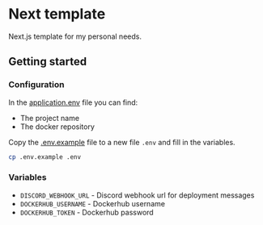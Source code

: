 # Next template

Next.js template for my personal needs.

## Getting started

### Configuration

In the [application.env](application.env) file you can find:

- The project name
- The docker repository

Copy the [.env.example](.env.example) file to a new file `.env` and fill in the variables.

```bash
cp .env.example .env
```

### Variables

- `DISCORD_WEBHOOK_URL` - Discord webhook url for deployment messages
- `DOCKERHUB_USERNAME` - Dockerhub username
- `DOCKERHUB_TOKEN` - Dockerhub password
